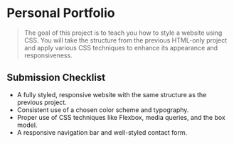# Personal Portfolio

> The goal of this project is to teach you how to style a website using CSS. You will take the structure from the previous HTML-only project and apply various CSS techniques to enhance its appearance and responsiveness.

## Submission Checklist

- A fully styled, responsive website with the same structure as the previous project.
- Consistent use of a chosen color scheme and typography.
- Proper use of CSS techniques like Flexbox, media queries, and the box model.
- A responsive navigation bar and well-styled contact form.
